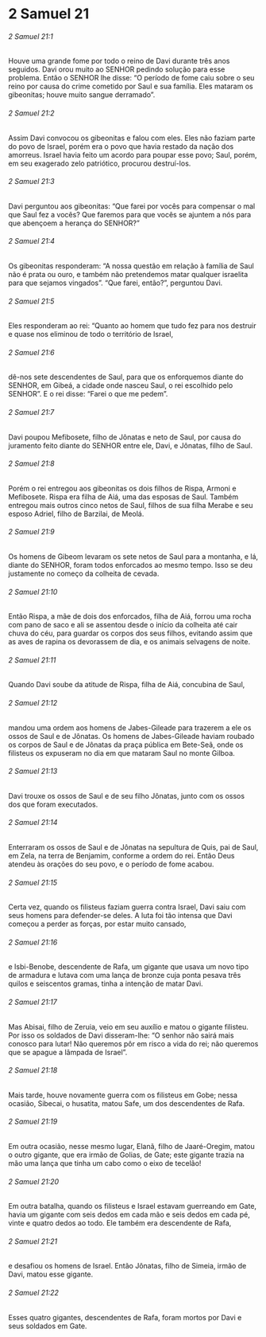 # 2 Samuel 21

###### 2 Samuel 21:1

Houve uma grande fome por todo o reino de Davi durante três anos seguidos. Davi orou muito ao SENHOR pedindo solução para esse problema. Então o SENHOR lhe disse: “O período de fome caiu sobre o seu reino por causa do crime cometido por Saul e sua família. Eles mataram os gibeonitas; houve muito sangue derramado”.

###### 2 Samuel 21:2

Assim Davi convocou os gibeonitas e falou com eles. Eles não faziam parte do povo de Israel, porém era o povo que havia restado da nação dos amorreus. Israel havia feito um acordo para poupar esse povo; Saul, porém, em seu exagerado zelo patriótico, procurou destruí-los.

###### 2 Samuel 21:3

Davi perguntou aos gibeonitas: “Que farei por vocês para compensar o mal que Saul fez a vocês? Que faremos para que vocês se ajuntem a nós para que abençoem a herança do SENHOR?”

###### 2 Samuel 21:4

Os gibeonitas responderam: “A nossa questão em relação à família de Saul não é prata ou ouro, e também não pretendemos matar qualquer israelita para que sejamos vingados”. “Que farei, então?”, perguntou Davi.

###### 2 Samuel 21:5

Eles responderam ao rei: “Quanto ao homem que tudo fez para nos destruir e quase nos eliminou de todo o território de Israel,

###### 2 Samuel 21:6

dê-nos sete descendentes de Saul, para que os enforquemos diante do SENHOR, em Gibeá, a cidade onde nasceu Saul, o rei escolhido pelo SENHOR”. E o rei disse: “Farei o que me pedem”.

###### 2 Samuel 21:7

Davi poupou Mefibosete, filho de Jônatas e neto de Saul, por causa do juramento feito diante do SENHOR entre ele, Davi, e Jônatas, filho de Saul.

###### 2 Samuel 21:8

Porém o rei entregou aos gibeonitas os dois filhos de Rispa, Armoni e Mefibosete. Rispa era filha de Aiá, uma das esposas de Saul. Também entregou mais outros cinco netos de Saul, filhos de sua filha Merabe e seu esposo Adriel, filho de Barzilai, de Meolá.

###### 2 Samuel 21:9

Os homens de Gibeom levaram os sete netos de Saul para a montanha, e lá, diante do SENHOR, foram todos enforcados ao mesmo tempo. Isso se deu justamente no começo da colheita de cevada.

###### 2 Samuel 21:10

Então Rispa, a mãe de dois dos enforcados, filha de Aiá, forrou uma rocha com pano de saco e ali se assentou desde o início da colheita até cair chuva do céu, para guardar os corpos dos seus filhos, evitando assim que as aves de rapina os devorassem de dia, e os animais selvagens de noite.

###### 2 Samuel 21:11

Quando Davi soube da atitude de Rispa, filha de Aiá, concubina de Saul,

###### 2 Samuel 21:12

mandou uma ordem aos homens de Jabes-Gileade para trazerem a ele os ossos de Saul e de Jônatas. Os homens de Jabes-Gileade haviam roubado os corpos de Saul e de Jônatas da praça pública em Bete-Seã, onde os filisteus os expuseram no dia em que mataram Saul no monte Gilboa.

###### 2 Samuel 21:13

Davi trouxe os ossos de Saul e de seu filho Jônatas, junto com os ossos dos que foram executados.

###### 2 Samuel 21:14

Enterraram os ossos de Saul e de Jônatas na sepultura de Quis, pai de Saul, em Zela, na terra de Benjamim, conforme a ordem do rei. Então Deus atendeu às orações do seu povo, e o período de fome acabou.

###### 2 Samuel 21:15

Certa vez, quando os filisteus faziam guerra contra Israel, Davi saiu com seus homens para defender-se deles. A luta foi tão intensa que Davi começou a perder as forças, por estar muito cansado,

###### 2 Samuel 21:16

e Isbi-Benobe, descendente de Rafa, um gigante que usava um novo tipo de armadura e lutava com uma lança de bronze cuja ponta pesava três quilos e seiscentos gramas, tinha a intenção de matar Davi.

###### 2 Samuel 21:17

Mas Abisai, filho de Zeruia, veio em seu auxílio e matou o gigante filisteu. Por isso os soldados de Davi disseram-lhe: “O senhor não sairá mais conosco para lutar! Não queremos pôr em risco a vida do rei; não queremos que se apague a lâmpada de Israel”.

###### 2 Samuel 21:18

Mais tarde, houve novamente guerra com os filisteus em Gobe; nessa ocasião, Sibecai, o husatita, matou Safe, um dos descendentes de Rafa.

###### 2 Samuel 21:19

Em outra ocasião, nesse mesmo lugar, Elanã, filho de Jaaré-Oregim, matou o outro gigante, que era irmão de Golias, de Gate; este gigante trazia na mão uma lança que tinha um cabo como o eixo de tecelão!

###### 2 Samuel 21:20

Em outra batalha, quando os filisteus e Israel estavam guerreando em Gate, havia um gigante com seis dedos em cada mão e seis dedos em cada pé, vinte e quatro dedos ao todo. Ele também era descendente de Rafa,

###### 2 Samuel 21:21

e desafiou os homens de Israel. Então Jônatas, filho de Simeia, irmão de Davi, matou esse gigante.

###### 2 Samuel 21:22

Esses quatro gigantes, descendentes de Rafa, foram mortos por Davi e seus soldados em Gate.


